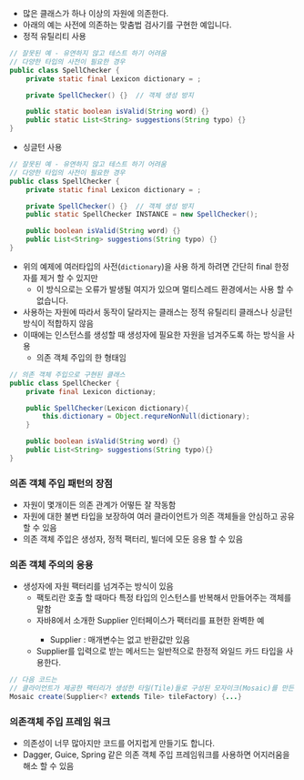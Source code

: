 * 많은 클래스가 하나 이상의 자원에 의존한다. 
* 아래의 예는 사전에 의존하는 맞춤법 검사기를 구현한 예입니다.
* 정적 유틸리티 사용
```java
// 잘못된 예 - 유연하지 않고 테스트 하기 어려움
// 다양한 타입의 사전이 필요한 경우
public class SpellChecker {
    private static final Lexicon dictionary = ;

    private SpellChecker() {}  // 객체 생성 방지

    public static boolean isValid(String word) {} 
    public static List<String> suggestions(String typo) {}
}
```
* 싱글턴 사용
```java
// 잘못된 예 - 유연하지 않고 테스트 하기 어려움
// 다양한 타입의 사전이 필요한 경우
public class SpellChecker {
    private static final Lexicon dictionary = ;

    private SpellChecker() {}  // 객체 생성 방지
    public static SpellChecker INSTANCE = new SpellChecker();

    public boolean isValid(String word) {} 
    public List<String> suggestions(String typo) {}
}
```
* 위의 예제에 여러타입의 사전(`dictionary`)을 사용 하게 하려면 간단히 final 한정자를 제거 할 수 있지만 
  * 이 방식으로는 오류가 발생될 여지가 있으며 멀티스레드 환경에서는 사용 할 수 없습니다.
* 사용하는 자원에 따라서 동작이 달라지는 클래스는 정적 유틸리티 클래스나 싱글턴 방식이 적합하지 않음
* 이때에는 인스턴스를 생성할 때 생성자에 필요한 자원을 넘겨주도록 하는 방식을 사용
  * 의존 객체 주입의 한 형태임
```java
// 의존 객체 주입으로 구현된 클래스
public class SpellChecker {
    private final Lexicon dictionay;

    public SpellChecker(Lexicon dictionary){
        this.dictionary = Object.requreNonNull(dictionary);
    }

    public boolean isValid(String word) {}
    public List<String> suggestions(String typo){}
}
```
### 의존 객체 주입 패턴의 장점 
* 자원이 몇개이든 의존 관계가 어떻든 잘 작동함
* 자원에 대한 불변 타입을 보장하여 여러 클라이언트가 의존 객체들을 안심하고 공유할 수 있음 
* 의존 객체 주입은 생성자, 정적 팩터리, 빌더에 모둔 응용 할 수 있음 

### 의존 객체 주의의 응용
* 생성자에 자원 팩터리를 넘겨주는 방식이 있음
  * 팩토리란 호출 할 때마다 특정 타입의 인스턴스를 반복해서 만들어주는 객체를 말함
  * 자바8에서 소개한 Supplier<T> 인터페이스가 팩터리를 표현한 완벽한 예
    * Supplier<T> : 매개변수는 없고 반환값만 있음
  * Supplier<T>를 입력으로 받는 메서드는 일반적으로 한정적 와일드 카드 타입을 사용한다.
```java
// 다음 코드는
// 클라이언트가 제공한 팩터리가 생성한 타일(Tile)들로 구성된 모자이크(Mosaic)를 만든 메서드
Mosaic create(Supplier<? extends Tile> tileFactory) {...}
```

### 의존객체 주입 프레임 워크
* 의존성이 너무 많아지만 코드를 어지럽게 만들기도 합니다.
* Dagger, Guice, Spring 같은 의존 객체 주입 프레임워크를 사용하면 어지러움을 해소 할 수 있음